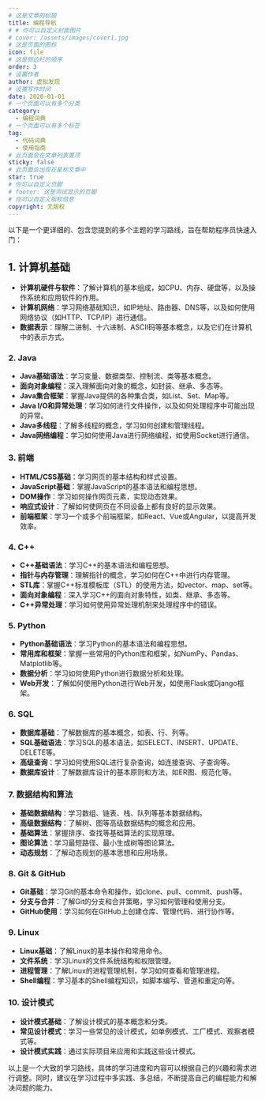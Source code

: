 ```yaml
---
# 这是文章的标题
title: 编程导航
# # 你可以自定义封面图片
# cover: /assets/images/cover1.jpg
# 这是页面的图标
icon: file
# 这是侧边栏的顺序
order: 3
# 设置作者
author: 虚拟发现
# 设置写作时间
date: 2020-01-01
# 一个页面可以有多个分类
category:
  - 编程词典
# 一个页面可以有多个标签
tag:
  - 代码词典
  - 使用指南
# 此页面会在文章列表置顶
sticky: false
# 此页面会出现在星标文章中
star: true
# 你可以自定义页脚
# footer: 这是测试显示的页脚
# 你可以自定义版权信息
copyright: 无版权
---
```


<!-- more -->
以下是一个更详细的、包含您提到的多个主题的学习路线，旨在帮助程序员快速入门：

## 1. 计算机基础

* **计算机硬件与软件**：了解计算机的基本组成，如CPU、内存、硬盘等，以及操作系统和应用软件的作用。
* **计算机网络**：学习网络基础知识，如IP地址、路由器、DNS等，以及如何使用网络协议（如HTTP、TCP/IP）进行通信。
* **数据表示**：理解二进制、十六进制、ASCII码等基本概念，以及它们在计算机中的表示方式。

### 2. Java

* **Java基础语法**：学习变量、数据类型、控制流、类等基本概念。
* **面向对象编程**：深入理解面向对象的概念，如封装、继承、多态等。
* **Java集合框架**：掌握Java提供的各种集合类，如List、Set、Map等。
* **Java I/O和异常处理**：学习如何进行文件操作，以及如何处理程序中可能出现的异常。
* **Java多线程**：了解多线程的概念，学习如何创建和管理线程。
* **Java网络编程**：学习如何使用Java进行网络编程，如使用Socket进行通信。

### 3. 前端

* **HTML/CSS基础**：学习网页的基本结构和样式设置。
* **JavaScript基础**：掌握JavaScript的基本语法和编程思想。
* **DOM操作**：学习如何操作网页元素，实现动态效果。
* **响应式设计**：了解如何使网页在不同设备上都有良好的显示效果。
* **前端框架**：学习一个或多个前端框架，如React、Vue或Angular，以提高开发效率。

### 4. C++

* **C++基础语法**：学习C++的基本语法和编程思想。
* **指针与内存管理**：理解指针的概念，学习如何在C++中进行内存管理。
* **STL库**：掌握C++标准模板库（STL）的使用方法，如vector、map、set等。
* **面向对象编程**：深入学习C++的面向对象特性，如类、继承、多态等。
* **C++异常处理**：学习如何使用异常处理机制来处理程序中的错误。

### 5. Python

* **Python基础语法**：学习Python的基本语法和编程思想。
* **常用库和框架**：掌握一些常用的Python库和框架，如NumPy、Pandas、Matplotlib等。
* **数据分析**：学习如何使用Python进行数据分析和处理。
* **Web开发**：了解如何使用Python进行Web开发，如使用Flask或Django框架。

### 6. SQL

* **数据库基础**：了解数据库的基本概念，如表、行、列等。
* **SQL基础语法**：学习SQL的基本语法，如SELECT、INSERT、UPDATE、DELETE等。
* **高级查询**：学习如何使用SQL进行复杂查询，如连接查询、子查询等。
* **数据库设计**：了解数据库设计的基本原则和方法，如ER图、规范化等。

### 7. 数据结构和算法

* **基础数据结构**：学习数组、链表、栈、队列等基本数据结构。
* **高级数据结构**：了解树、图等高级数据结构的概念和应用。
* **基础算法**：掌握排序、查找等基础算法的实现原理。
* **图论算法**：学习最短路径、最小生成树等图论算法。
* **动态规划**：了解动态规划的基本思想和应用场景。

### 8. Git & GitHub

* **Git基础**：学习Git的基本命令和操作，如clone、pull、commit、push等。
* **分支与合并**：了解Git的分支和合并策略，学习如何管理和使用分支。
* **GitHub使用**：学习如何在GitHub上创建仓库、管理代码、进行协作等。

### 9. Linux

* **Linux基础**：了解Linux的基本操作和常用命令。
* **文件系统**：学习Linux的文件系统结构和权限管理。
* **进程管理**：了解Linux的进程管理机制，学习如何查看和管理进程。
* **Shell编程**：学习基本的Shell编程知识，如脚本编写、管道和重定向等。

### 10. 设计模式

* **设计模式基础**：了解设计模式的基本概念和分类。
* **常见设计模式**：学习一些常见的设计模式，如单例模式、工厂模式、观察者模式等。
* **设计模式实践**：通过实际项目来应用和实践这些设计模式。

以上是一个大致的学习路线，具体的学习进度和内容可以根据自己的兴趣和需求进行调整。同时，建议在学习过程中多实践、多总结，不断提高自己的编程能力和解决问题的能力。
